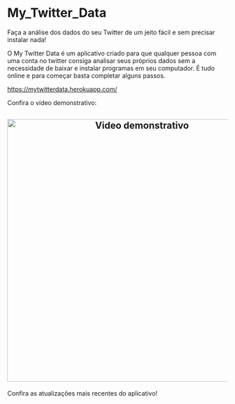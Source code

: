 # My_Twitter_Data

Faça a análise dos dados do seu Twitter de um jeito fácil e sem precisar instalar nada!

O My Twitter Data é um aplicativo criado para que qualquer pessoa com uma conta no twitter consiga analisar seus próprios dados sem a necessidade de baixar e instalar programas em seu computador. É tudo online e para começar basta completar alguns passos.

https://mytwitterdata.herokuapp.com/

Confira o vídeo demonstrativo:

<h2 align="center">
  <img src="https://github.com/MidoriToyota/My_Twitter_Data/blob/master/example/video" alt="Video demonstrativo" width="600px" />
  <br>
</h2>

Confira as atualizações mais recentes do aplicativo!
